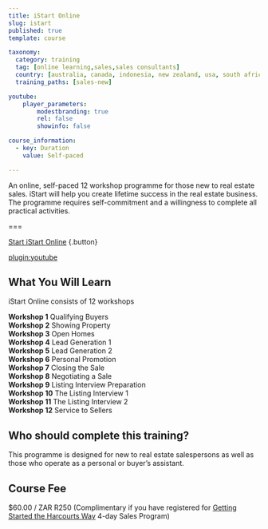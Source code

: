 ```yaml
---
title: iStart Online
slug: istart
published: true
template: course

taxonomy:
  category: training
  tag: [online learning,sales,sales consultants]
  country: [australia, canada, indonesia, new zealand, usa, south africa]
  training_paths: [sales-new]

youtube:
    player_parameters:
        modestbranding: true
        rel: false
        showinfo: false

course_information:
  - key: Duration
    value: Self-paced

---
```


An online, self-paced 12 workshop programme for those new to real estate sales. iStart will help you create lifetime success in the real estate business. The programme requires self-commitment and a willingness to complete all practical activities.

===

[Start iStart Online](/istart#pk_campaign=web-ARET.com&pk_kwd=OpenNewIStartOnline) {.button}

[plugin:youtube](https://www.youtube.com/watch?v=5hkyVoXiXhw)

## What You Will Learn
iStart Online consists of 12 workshops
<div class="g-grid">
  <div class="g-block size-1-2 pure-u-1-2">
  <strong>Workshop 1</strong> Qualifying Buyers<br/>
  <strong>Workshop 2</strong> Showing Property<br/>
  <strong>Workshop 3</strong> Open Homes<br/>
  <strong>Workshop 4</strong> Lead Generation 1<br/>
  <strong>Workshop 5</strong> Lead Generation 2<br/>
  <strong>Workshop 6</strong> Personal Promotion<br/>
  </div>
  <div class="g-block size-1-2 pure-u-1-2">
  <strong>Workshop 7</strong> Closing the Sale<br/>
  <strong>Workshop 8</strong> Negotiating a Sale<br/>
  <strong>Workshop 9</strong> Listing Interview Preparation<br/>
  <strong>Workshop 10</strong> The Listing Interview 1<br/>
  <strong>Workshop 11</strong> The Listing Interview 2<br/>
  <strong>Workshop 12</strong> Service to Sellers<br/>
  </div>
</div>

## Who should complete this training?
This programme is designed for new to real estate salespersons as well as those who operate as a personal or buyer’s assistant.

## Course Fee
$60.00 / ZAR R250  (Complimentary if you have registered for [Getting Started the Harcourts Way](/getting-started-the-harcourts-way) 4-day Sales Program)
